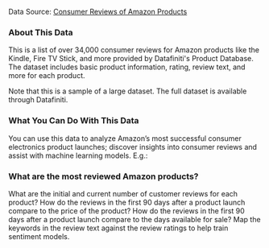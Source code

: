 Data Source: [Consumer Reviews of Amazon Products](https://www.kaggle.com/datafiniti/consumer-reviews-of-amazon-products)

### About This Data

This is a list of over 34,000 consumer reviews for Amazon products like the Kindle, Fire TV Stick, and more provided by Datafiniti's Product Database. The dataset includes basic product information, rating, review text, and more for each product.

Note that this is a sample of a large dataset. The full dataset is available through Datafiniti.

### What You Can Do With This Data

You can use this data to analyze Amazon’s most successful consumer electronics product launches; discover insights into consumer reviews and assist with machine learning models. E.g.:

### What are the most reviewed Amazon products?

What are the initial and current number of customer reviews for each product?
How do the reviews in the first 90 days after a product launch compare to the price of the product?
How do the reviews in the first 90 days after a product launch compare to the days available for sale?
Map the keywords in the review text against the review ratings to help train sentiment models.